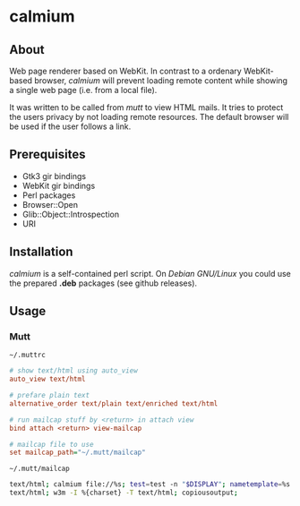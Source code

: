 calmium
=======

About
-----

Web page renderer based on WebKit. In contrast to a ordenary WebKit-based
browser, *calmium* will prevent loading remote content while showing
a single web page (i.e. from a local file).

It was written to be called from *mutt* to view HTML mails. It tries to
protect the users privacy by not loading remote resources. The default
browser will be used if the user follows a link.


Prerequisites
-------------

- Gtk3 gir bindings
- WebKit gir bindings
- Perl packages
 - Browser::Open
 - Glib::Object::Introspection
 - URI


Installation
------------

*calmium* is a self-contained perl script. On *Debian GNU/Linux* you could use the prepared **.deb** packages (see github releases).


Usage
-----


### Mutt


`~/.muttrc`
```ini
# show text/html using auto_view
auto_view text/html

# prefare plain text
alternative_order text/plain text/enriched text/html

# run mailcap stuff by <return> in attach view
bind attach <return> view-mailcap

# mailcap file to use
set mailcap_path="~/.mutt/mailcap"
```

`~/.mutt/mailcap`
```bash
text/html; calmium file://%s; test=test -n "$DISPLAY"; nametemplate=%s.html; needsterminal;
text/html; w3m -I %{charset} -T text/html; copiousoutput;
```

